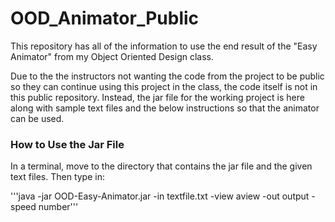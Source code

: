 # OOD_Animator_Public

This repository has all of the information to use the end result of the "Easy Animator" from my Object Oriented Design class.

Due to the the instructors not wanting the code from the project to be public so they can continue using this project in the class, the code itself is not in this public repository. Instead, the jar file for the working project is here along with sample text files and the below instructions so that the animator can be used. 

### How to Use the Jar File 

In a terminal, move to the directory that contains the jar file and the given text files. Then type in:

'''java -jar OOD-Easy-Animator.jar -in textfile.txt -view aview -out output -speed number''' 

